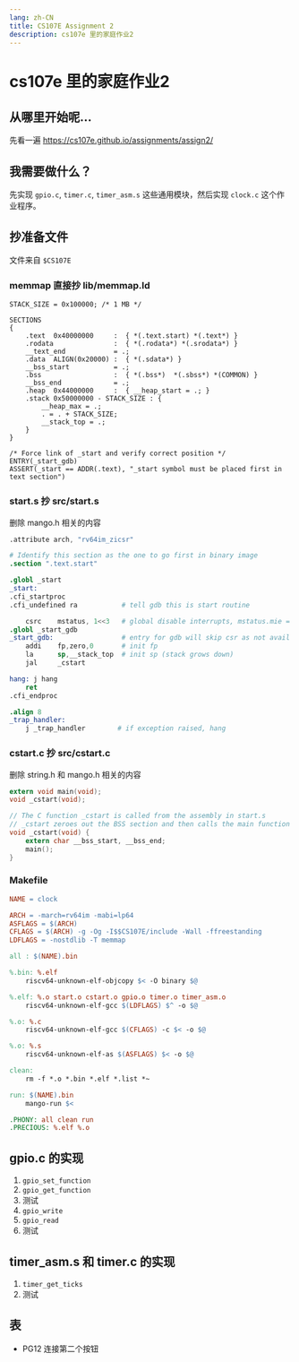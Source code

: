 ```yaml
---
lang: zh-CN
title: CS107E Assignment 2
description: cs107e 里的家庭作业2
---
```


# cs107e 里的家庭作业2

## 从哪里开始呢…

先看一遍 https://cs107e.github.io/assignments/assign2/

## 我需要做什么？

先实现 `gpio.c`, `timer.c`, `timer_asm.s` 这些通用模块，然后实现 `clock.c` 这个作业程序。

## 抄准备文件

文件来自 `$CS107E`

### memmap 直接抄 lib/memmap.ld

```memmap
STACK_SIZE = 0x100000; /* 1 MB */

SECTIONS
{
    .text  0x40000000     :  { *(.text.start) *(.text*) }
    .rodata               :  { *(.rodata*) *(.srodata*) }
    __text_end            = .;
    .data  ALIGN(0x20000) :  { *(.sdata*) }
    __bss_start           = .;
    .bss                  :  { *(.bss*)  *(.sbss*) *(COMMON) }
    __bss_end             = .;
    .heap  0x44000000     :  { __heap_start = .; }
    .stack 0x50000000 - STACK_SIZE : {
        __heap_max = .;
        . = . + STACK_SIZE;
        __stack_top = .;
    }
}

/* Force link of _start and verify correct position */
ENTRY(_start_gdb)
ASSERT(_start == ADDR(.text), "_start symbol must be placed first in text section")
```

### start.s 抄 src/start.s

删除 mango.h 相关的内容

```s
.attribute arch, "rv64im_zicsr"

# Identify this section as the one to go first in binary image
.section ".text.start"

.globl _start
_start:
.cfi_startproc
.cfi_undefined ra           # tell gdb this is start routine

    csrc    mstatus, 1<<3   # global disable interrupts, mstatus.mie = 0
.globl _start_gdb
_start_gdb:                 # entry for gdb will skip csr as not avail in sim
    addi    fp,zero,0       # init fp
    la      sp,__stack_top  # init sp (stack grows down)
    jal     _cstart

hang: j hang
    ret
.cfi_endproc

.align 8
_trap_handler:
    j _trap_handler        # if exception raised, hang
```

### cstart.c 抄 src/cstart.c

删除 string.h 和 mango.h 相关的内容

```c
extern void main(void);
void _cstart(void);

// The C function _cstart is called from the assembly in start.s
// _cstart zeroes out the BSS section and then calls the main function
void _cstart(void) {
    extern char __bss_start, __bss_end;
    main();
}
```

### Makefile

```makefile
NAME = clock

ARCH = -march=rv64im -mabi=lp64
ASFLAGS = $(ARCH)
CFLAGS = $(ARCH) -g -Og -I$$CS107E/include -Wall -ffreestanding
LDFLAGS = -nostdlib -T memmap

all : $(NAME).bin

%.bin: %.elf
	riscv64-unknown-elf-objcopy $< -O binary $@

%.elf: %.o start.o cstart.o gpio.o timer.o timer_asm.o
	riscv64-unknown-elf-gcc $(LDFLAGS) $^ -o $@

%.o: %.c
	riscv64-unknown-elf-gcc $(CFLAGS) -c $< -o $@

%.o: %.s
	riscv64-unknown-elf-as $(ASFLAGS) $< -o $@

clean:
	rm -f *.o *.bin *.elf *.list *~

run: $(NAME).bin
	mango-run $<

.PHONY: all clean run
.PRECIOUS: %.elf %.o
```

## gpio.c 的实现

1. `gpio_set_function`
2. `gpio_get_function`
3. 测试
4. `gpio_write`
5. `gpio_read`
6. 测试

## timer_asm.s 和 timer.c 的实现

1. `timer_get_ticks`
2. 测试

## 表

- PG12 连接第二个按钮
